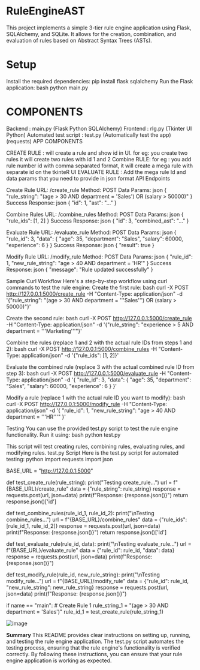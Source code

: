 # RuleEngineAST

This project implements a simple 3-tier rule engine application using Flask, SQLAlchemy, and SQLite. It allows for the creation, combination, and evaluation of rules based on Abstract Syntax Trees (ASTs).

# Setup

Install the required dependencies:
pip install flask sqlalchemy
Run the Flask application: bash python main.py

# COMPONENTS

Backend : main.py (Flask Python SQLAlchemy)
Frontend : rlg.py (Tkinter UI Python)
Automated test script : test.py (Automatically test the app) (requests)
APP COMPONENTS

CREATE RULE : will create a rule and show id in UI. for eg: you create two rules it will create two rules with id 1 and 2
Combine RULE: for eg : you add rule number id with comma separated format, it will create a mega rule with separate id on the tkinteR UI
EVALUATE RULE : Add the mega rule Id and data params that you need to provide in json format
API Endpoints

Create Rule URL: /create_rule Method: POST Data Params: json { "rule_string": "(age > 30 AND department = 'Sales') OR (salary > 50000)" }
Success Response: json { "id": 1, "ast": "..." }

Combine Rules URL: /combine_rules Method: POST Data Params: json { "rule_ids": [1, 2] }
Success Response: json { "id": 3, "combined_ast": "..." }

Evaluate Rule URL: /evaluate_rule Method: POST Data Params: json { "rule_id": 3, "data": { "age": 35, "department": "Sales", "salary": 60000, "experience": 6 } }
Success Response: json { "result": true }

Modify Rule URL: /modify_rule Method: POST Data Params: json { "rule_id": 1, "new_rule_string": "age > 40 AND department = 'HR'" }
Success Response: json { "message": "Rule updated successfully" }

Sample Curl Workflow Here's a step-by-step workflow using curl commands to test the rule engine: Create the first rule: bash curl -X POST http://127.0.0.1:5000/create_rule -H "Content-Type: application/json" -d '{"rule_string": "(age > 30 AND department = '''Sales''') OR (salary > 50000)"}'

Create the second rule: bash curl -X POST http://127.0.0.1:5000/create_rule -H "Content-Type: application/json" -d '{"rule_string": "experience > 5 AND department = '''Marketing'''"}'

Combine the rules (replace 1 and 2 with the actual rule IDs from steps 1 and 2): bash curl -X POST http://127.0.0.1:5000/combine_rules -H "Content-Type: application/json" -d '{"rule_ids": [1, 2]}'

Evaluate the combined rule (replace 3 with the actual combined rule ID from step 3): bash curl -X POST http://127.0.0.1:5000/evaluate_rule -H "Content-Type: application/json" -d '{ "rule_id": 3, "data": { "age": 35, "department": "Sales", "salary": 60000, "experience": 6 } }'

Modify a rule (replace 1 with the actual rule ID you want to modify): bash curl -X POST http://127.0.0.1:5000/modify_rule -H "Content-Type: application/json" -d '{ "rule_id": 1, "new_rule_string": "age > 40 AND department = '''HR'''" }'

Testing You can use the provided test.py script to test the rule engine functionality. Run it using: bash python test.py

This script will test creating rules, combining rules, evaluating rules, and modifying rules. test.py Script Here is the test.py script for automated testing: python import requests import json

BASE_URL = "http://127.0.0.1:5000"

def test_create_rule(rule_string): print("Testing create_rule...") url = f"{BASE_URL}/create_rule" data = {"rule_string": rule_string} response = requests.post(url, json=data) print(f"Response: {response.json()}") return response.json()['id']

def test_combine_rules(rule_id_1, rule_id_2): print("\nTesting combine_rules...") url = f"{BASE_URL}/combine_rules" data = {"rule_ids": [rule_id_1, rule_id_2]} response = requests.post(url, json=data) print(f"Response: {response.json()}") return response.json()['id']

def test_evaluate_rule(rule_id, data): print("\nTesting evaluate_rule...") url = f"{BASE_URL}/evaluate_rule" data = {"rule_id": rule_id, "data": data} response = requests.post(url, json=data) print(f"Response: {response.json()}")

def test_modify_rule(rule_id, new_rule_string): print("\nTesting modify_rule...") url = f"{BASE_URL}/modify_rule" data = {"rule_id": rule_id, "new_rule_string": new_rule_string} response = requests.post(url, json=data) print(f"Response: {response.json()}")

if name == "main": # Create Rule 1 rule_string_1 = "(age > 30 AND department = 'Sales')" rule_id_1 = test_create_rule(rule_string_1)

![image](https://github.com/user-attachments/assets/5795afdd-8cad-45cf-86c5-786ddd7fa4db)

**Summary** This README provides clear instructions on setting up, running, and testing the rule engine application. The test.py script automates the testing process, ensuring that the rule engine's functionality is verified correctly. By following these instructions, you can ensure that your rule engine application is working as expected.
